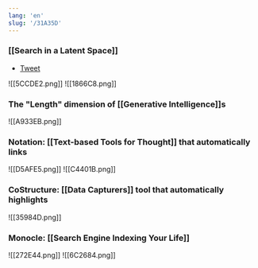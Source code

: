 ```yaml
---
lang: 'en'
slug: '/31A35D'
---
```


### [[Search in a Latent Space]]

- [Tweet](https://twitter.com/thesephist/status/1592241959489380354?s=20&t=8ZzexwJZiQeJ2a2m3F3RtQ)

![[5CCDE2.png]]
![[1866C8.png]]

### The "Length" dimension of [[Generative Intelligence]]s

![[A933EB.png]]

### Notation: [[Text-based Tools for Thought]] that automatically links

![[D5AFE5.png]]
![[C4401B.png]]

### CoStructure: [[Data Capturers]] tool that automatically highlights

![[35984D.png]]

### Monocle: [[Search Engine Indexing Your Life]]

![[272E44.png]]
![[6C2684.png]]
